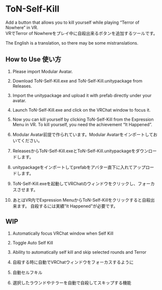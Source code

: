 # ToN-Self-Kill
Add a button that allows you to kill yourself while playing “Terror of Nowhere” in VR.  
VRでTerror of Nowhereをプレイ中に自殺出来るボタンを追加するツールです。  

The English is a translation, so there may be some mistranslations.  

## How to Use 使い方
1. Please import Modular Avatar.
2. Download ToN-Self-Kill.exe and ToN-Self-Kill.unitypackage from Releases.
3. Import the unitypackage and upload it with prefab directly under your avatar.
4. Launch ToN-Self-Kill.exe and click on the VRChat window to focus it.
5. Now you can kill yourself by clicking ToN-Self-Kill from the Expression Menu in VR.
To kill yourself, you need the achievement “It Happened”.

1. Modular Avatar前提で作られています。Modular Avatarをインポートしておいてください。
2. ReleasesからToN-Self-Kill.exeとToN-Self-Kill.unitypackageをダウンロードします。
3. unitypackageをインポートしてprefabをアバター直下に入れてアップロードします。
4. ToN-Self-Kill.exeを起動してVRChatのウィンドウをクリックし、フォーカスさせます。
5. あとはVR内でExpression MenuからToN-Self-Killをクリックすると自殺出来ます。
自殺するには実績"It Happened"が必要です。

## WIP
1. Automatically focus VRChat window when Self Kill
2. Toggle Auto Self Kill
3. Ability to automatically self kill and skip selected rounds and Terror

1. 自殺する時に自動でVRChatウィンドウをフォーカスするように
2. 自動セルフキル
3. 選択したラウンドやテラーを自動で自殺してスキップする機能
